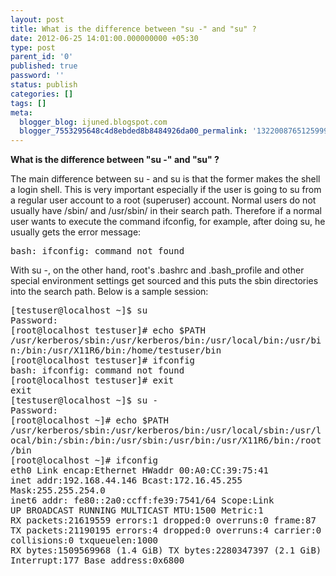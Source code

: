 ```yaml
---
layout: post
title: What is the difference between "su -" and "su" ?
date: 2012-06-25 14:01:00.000000000 +05:30
type: post
parent_id: '0'
published: true
password: ''
status: publish
categories: []
tags: []
meta:
  blogger_blog: ijuned.blogspot.com
  blogger_7553295648c4d8ebded8b8484926da00_permalink: '1322008765125999703'
---
```

<div dir="ltr" style="text-align:left;">
<div class="post" id="msg_672"><b>What is the difference between "su -" and "su" ?</b> </p>
<p>The main difference between su - and su is that the former makes the <span class="IL_AD" id="IL_AD8">shell<span class="IL_AD_ICON"></span></span> a login shell. This is very important especially if <span class="IL_AD" id="IL_AD2">the user<span class="IL_AD_ICON"></span></span> is going to su from a <span class="IL_AD" id="IL_AD4">regular<span class="IL_AD_ICON"></span></span> <span class="IL_AD" id="IL_AD1">user account<span class="IL_AD_ICON"></span></span> to a root (superuser) account. Normal users do not usually have /sbin/  and /usr/sbin/ in their search path. Therefore if a normal user wants to  execute the command ifconfig, for example, after doing su, he usually  gets the error message:</p>
<p><tt>bash: ifconfig: command not found</tt></p>
<p>With  su -, on the other hand, root's .bashrc and .bash_profile and other  special environment settings get sourced and this puts the sbin  directories into the search path. Below is a sample session:</p>
<p><tt>[testuser@localhost ~]$ su<br />Password:<br />[root@localhost testuser]# <span class="IL_AD" id="IL_AD6">echo<span class="IL_AD_ICON"></span></span> $PATH<br />/usr/kerberos/sbin:/usr/kerberos/bin:/usr/local/bin:/usr/bin:/bin:/usr/X11R6/bin:/home/testuser/bin<br />[root@localhost testuser]# ifconfig<br />bash: ifconfig: command not found<br />[root@localhost testuser]# exit<br />exit<br />[testuser@localhost ~]$ su -<br />Password:<br />[root@localhost ~]# echo $PATH<br />/usr/kerberos/sbin:/usr/kerberos/bin:/usr/local/sbin:/usr/local/bin:/sbin:/bin:/usr/sbin:/usr/bin:/usr/X11R6/bin:/root/bin<br />[root@localhost ~]# ifconfig<br />eth0 Link encap:<span class="IL_AD" id="IL_AD10">Ethernet<span class="IL_AD_ICON"></span></span> HWaddr 00:A0:CC:39:75:41<br />inet addr:192.168.44.146 Bcast:172.16.45.255 Mask:255.255.254.0<br />inet6 addr: fe80::2a0:ccff:fe39:7541/64 Scope:Link<br />UP BROADCAST RUNNING MULTICAST <span class="IL_AD" id="IL_AD7">MTU<span class="IL_AD_ICON"></span></span>:1500 Metric:1<br />RX packets:21619559 errors:1 dropped:0 overruns:0 frame:87<br />TX packets:21190195 errors:4 dropped:0 overruns:4 carrier:0<br /><span class="IL_AD" id="IL_AD3">collisions<span class="IL_AD_ICON"></span></span>:0 txqueuelen:1000<br />RX bytes:1509569968 (1.4 GiB) TX bytes:2280347397 (2.1 GiB)<br />Interrupt:177 Base address:0x6800</tt></div>
</div>
